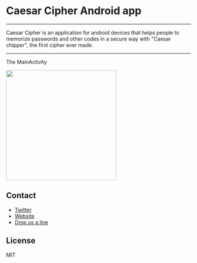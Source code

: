 Caesar Cipher Android app
=========
-----
Caesar Cipher is an application for android devices that helps people to memorize passwords and other codes in a secure way with "Caesar chipper", the first cipher ever made.

----
The MainActivity

<img src="http://www.giuseppelabanca.com/imgURL/2014-12-17-14-55-43.png" width="300">

Contact
---
* [Twitter] 
* [Website]
* [Drop us a line]



License
----

MIT

[Twitter]:https://twitter.com/giuseppelabanca
[Website]:http://www.giuseppelabanca.com
[Drop us a line]: mailto:info@giuseppelabanca.com